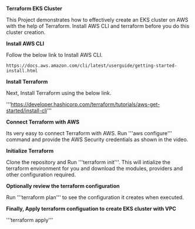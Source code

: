 **Terraform EKS Cluster**

This Project demonstrates how to effectively create an EKS cluster on AWS with the help of Terraform.
Install AWS CLI and terraform before you do this cluster creation.

**Install AWS CLI**

Follow the below link to Install AWS CLI.

`https://docs.aws.amazon.com/cli/latest/userguide/getting-started-install.html`

**Install Terraform**

Next, Install Terraform using the below link.

'''https://developer.hashicorp.com/terraform/tutorials/aws-get-started/install-cli'''

**Connect Terraform with AWS**

Its very easy to connect Terraform with AWS. Run '''aws configure''' command and provide the AWS Security credentials as shown in the video.

**Initialize Terraform**

Clone the repository and Run '''terraform init'''. This will intialize the terraform environment for you and download the modules, providers and other configuration required.

**Optionally review the terraform configuration**

Run '''terraform plan''' to see the configuration it creates when executed.

**Finally, Apply terraform configuation to create EKS cluster with VPC**

'''terraform apply'''

